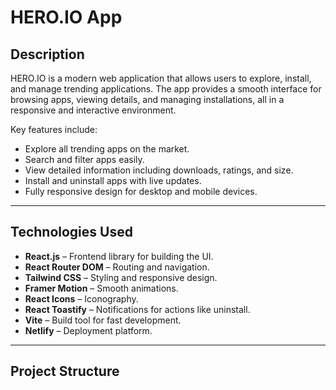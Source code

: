 # HERO.IO App

## Description
HERO.IO is a modern web application that allows users to explore, install, and manage trending applications. The app provides a smooth interface for browsing apps, viewing details, and managing installations, all in a responsive and interactive environment.

Key features include:  
- Explore all trending apps on the market.  
- Search and filter apps easily.  
- View detailed information including downloads, ratings, and size.  
- Install and uninstall apps with live updates.  
- Fully responsive design for desktop and mobile devices.  

---

## Technologies Used
- **React.js** – Frontend library for building the UI.  
- **React Router DOM** – Routing and navigation.  
- **Tailwind CSS** – Styling and responsive design.  
- **Framer Motion** – Smooth animations.  
- **React Icons** – Iconography.  
- **React Toastify** – Notifications for actions like uninstall.  
- **Vite** – Build tool for fast development.  
- **Netlify** – Deployment platform.

---

## Project Structure
